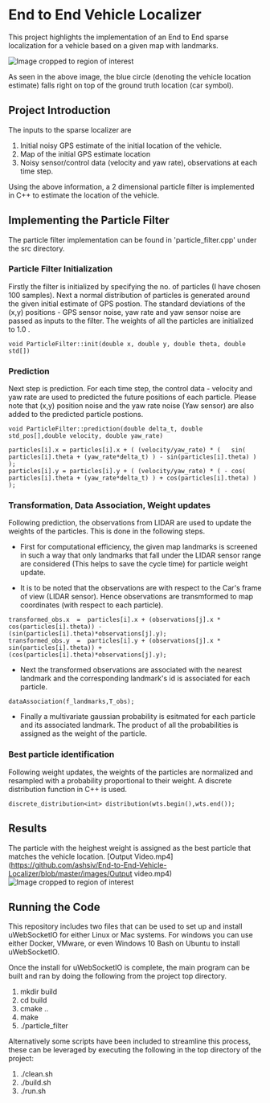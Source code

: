 # End to End Vehicle Localizer
This project highlights the implementation of an End to End sparse localization for a vehicle based on a given map with landmarks.

![Image cropped to region of interest](https://github.com/ashsiv/End-to-End-Vehicle-Localizer/blob/master/images/Main.JPG)

As seen in the above image, the blue circle (denoting the vehicle location estimate) falls right on top of the ground truth location (car symbol).
## Project Introduction

The inputs to the sparse localizer are 
1. Initial noisy GPS estimate of the initial location of the vehicle.
2. Map of the initial GPS estimate location
3. Noisy sensor/control data (velocity and yaw rate), observations at each time step.

Using the above information, a 2 dimensional particle filter is implemented in C++ to estimate the location of the vehicle.


## Implementing the Particle Filter
The particle filter implementation can be found in 'particle_filter.cpp' under the src directory.

### Particle Filter Initialization
Firstly the filter is initialized by specifying the no. of particles (I have chosen 100 samples). Next a normal distribution of particles is generated around the given initial estimate of GPS postion. The standard deviations of the (x,y) positions - GPS sensor noise, yaw rate and yaw sensor noise are passed as inputs to the filter. The weights of all the particles are initialized to 1.0 .

```
void ParticleFilter::init(double x, double y, double theta, double std[])
```
### Prediction
Next step is prediction. For each time step, the control data - velocity and yaw rate are used to predicted the future positions of each particle. Please note that (x,y) position noise and the yaw rate noise (Yaw sensor) are also added to the predicted particle postions.

```
void ParticleFilter::prediction(double delta_t, double std_pos[],double velocity, double yaw_rate)
```
```
particles[i].x = particles[i].x + ( (velocity/yaw_rate) * (   sin( particles[i].theta + (yaw_rate*delta_t) ) - sin(particles[i].theta) ) );
particles[i].y = particles[i].y + ( (velocity/yaw_rate) * ( - cos( particles[i].theta + (yaw_rate*delta_t) ) + cos(particles[i].theta) ) );
```
### Transformation, Data Association, Weight updates

Following prediction, the observations from LIDAR are used to update the weights of the particles. This is done in the following steps.

* First for computational efficiency, the given map landmarks is screened in such a way that only landmarks that fall under the LIDAR sensor range are considered (This helps to save the cycle time) for particle weight update.

* It is to be noted that the observations are with respect to the Car's frame of view (LIDAR sensor). Hence observations are transmformed to map coordinates (with respect to each particle).
```
transformed_obs.x  =  particles[i].x + (observations[j].x * cos(particles[i].theta)) - (sin(particles[i].theta)*observations[j].y);
transformed_obs.y  =  particles[i].y + (observations[j].x * sin(particles[i].theta)) + (cos(particles[i].theta)*observations[j].y);

```
* Next the transformed observations are associated with the nearest landmark and the corresponding landmark's id is associated for each particle.
```
dataAssociation(f_landmarks,T_obs);
```
* Finally a multivariate gaussian probability is esitmated for each particle and its associated landmark. The product of all the probabilities is assigned as the weight of the particle.

### Best particle identification
Following weight updates, the weights of the particles are normalized and resampled with a probability proportional to their weight.
A discrete distribution function in C++ is used.
```
discrete_distribution<int> distribution(wts.begin(),wts.end());
```
## Results

The particle with the heighest weight is assigned as the best particle that matches the vehicle location.
[Output Video.mp4](https://github.com/ashsiv/End-to-End-Vehicle-Localizer/blob/master/images/Output video.mp4)
![Image cropped to region of interest](https://github.com/ashsiv/End-to-End-Vehicle-Localizer/blob/master/images/Output.JPG)

## Running the Code

This repository includes two files that can be used to set up and install uWebSocketIO for either Linux or Mac systems. For windows you can use either Docker, VMware, or even Windows 10 Bash on Ubuntu to install uWebSocketIO.

Once the install for uWebSocketIO is complete, the main program can be built and ran by doing the following from the project top directory.

1. mkdir build
2. cd build
3. cmake ..
4. make
5. ./particle_filter

Alternatively some scripts have been included to streamline this process, these can be leveraged by executing the following in the top directory of the project:

1. ./clean.sh
2. ./build.sh
3. ./run.sh





